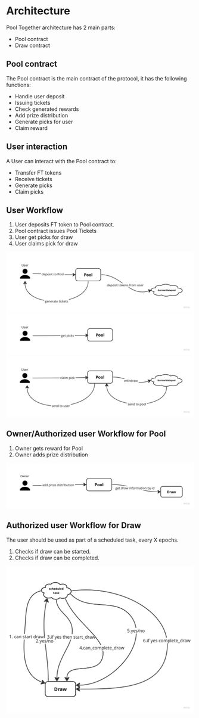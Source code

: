 # Architecture

Pool Together architecture has 2 main parts:
- Pool contract
- Draw contract

## Pool contract
The Pool contract is the main contract of the protocol, it has the following functions:

- Handle user deposit
- Issuing tickets
- Check generated rewards
- Add prize distribution
- Generate picks for user
- Claim reward

## User interaction
A User can interact with the Pool contract to:

- Transfer FT tokens
- Receive tickets
- Generate picks
- Claim picks

## User Workflow

1. User deposits FT token to Pool contract.
2. Pool contract issues Pool Tickets
3. User get picks for draw
4. User claims pick for draw

![](../static/img/user_tickets_gen.png)
![](../static/img/user_get_picks.png)
![](../static/img/user_claim_pick.png)

## Owner/Authorized user Workflow for Pool
1. Owner gets reward for Pool
2. Owner adds prize distribution

![](../static/img/owner_add_distr.png)

## Authorized user Workflow for Draw
The user should be used as part of a scheduled task, every X epochs.
1. Checks if draw can be started.
2. Checks if draw can be completed.

![](../static/img/draw_scheduled_task.png)